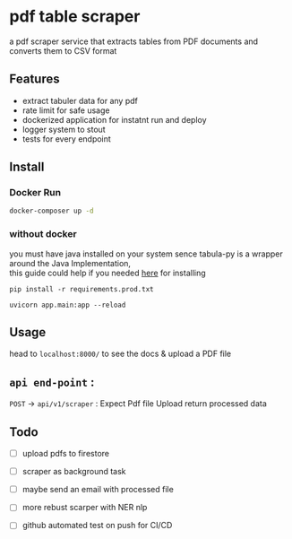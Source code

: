 # pdf table scraper

a pdf scraper service that extracts tables from PDF documents and converts them to CSV format
## Features
- extract tabuler data for any pdf 
- rate limit for safe usage
- dockerized application for instatnt run and deploy
- logger system to stout
- tests for every endpoint 

## Install

### Docker Run

```bash
docker-composer up -d
```

### without docker

you must have java installed on your system
sence tabula-py is a wrapper around the Java Implementation,  
this guide could help if you needed [here](https://devwithus.com/install-java-windows-10/) for installing 

```
pip install -r requirements.prod.txt

uvicorn app.main:app --reload
```

## Usage

head to `localhost:8000/` to see the docs & upload a PDF file

`api end-point` :  
---
`POST` ->  `api/v1/scraper` : Expect Pdf file Upload return processed data


## Todo
 - [ ] upload pdfs to firestore
 - [ ] scraper as background task 
 - [ ] maybe send an email with processed file
 - [ ] more rebust scarper with NER nlp
 - [ ]  github automated test on push for CI/CD
  
